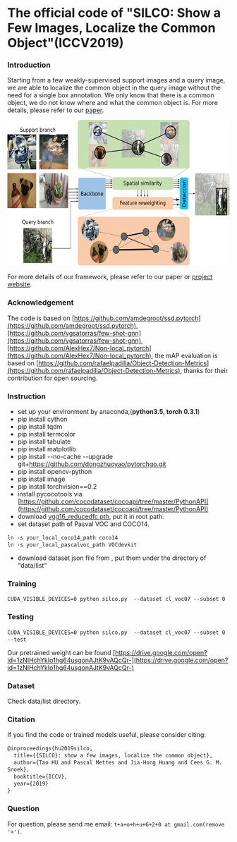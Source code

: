 # The official code of "SILCO: Show a Few Images, Localize the Common Object"(ICCV2019)

### Introduction
Starting from a few weakly-supervised support images and a query image, we are able to localize the common object in the query image without the need for a single box annotation. We only know that there is a common object, we do not know where and what the common object is. For more details, please refer to our
[paper](http://isis-data.science.uva.nl/cgmsnoek/pub/hu-SILCO-iccv2019.pdf).

<p align="center">
<img src="cl.png" height="330px" />
 </p>
 
 
 For more details of our framework, please refer to our paper or [project website](http://taohu.me/SILCO/).

 
### Acknowledgement

The code is based on [https://github.com/amdegroot/ssd.pytorch](https://github.com/amdegroot/ssd.pytorch),[https://github.com/vgsatorras/few-shot-gnn](https://github.com/vgsatorras/few-shot-gnn),[https://github.com/AlexHex7/Non-local_pytorch](https://github.com/AlexHex7/Non-local_pytorch), the mAP evaluation is based on [https://github.com/rafaelpadilla/Object-Detection-Metrics](https://github.com/rafaelpadilla/Object-Detection-Metrics), thanks for their contribution for open sourcing.


 
### Instruction

- set up your environment by anaconda,(**python3.5,  torch  0.3.1**)
- pip install cython
- pip install tqdm
- pip install termcolor
- pip install tabulate
- pip install matplotlib
- pip install --no-cache --upgrade git+https://github.com/dongzhuoyao/pytorchgo.git
- pip install opencv-python
- pip install image
- pip install torchvision==0.2
- install pycocotools via [https://github.com/cocodataset/cocoapi/tree/master/PythonAPI](https://github.com/cocodataset/cocoapi/tree/master/PythonAPI)
- download [vgg16_reducedfc.pth](https://s3.amazonaws.com/amdegroot-models/vgg16_reducedfc.pth), put it in root path.
- set dataset path of Pasval VOC and COCO14.
```shell script
ln -s your_local_coco14_path coco14
ln -s your_local_pascalvoc_path VOCdevkit
```
- download dataset json file from [](), put them under the directory of "data/list"


### Training


```
CUDA_VISIBLE_DEVICES=0 python silco.py  --dataset cl_voc07 --subset 0
```

### Testing

```
CUDA_VISIBLE_DEVICES=0 python silco.py  --dataset cl_voc07 --subset 0 --test
```


Our pretrained weight can be found [https://drive.google.com/open?id=1zNIHchYkIo1hg64usgonAJtK9vAQcQr-](https://drive.google.com/open?id=1zNIHchYkIo1hg64usgonAJtK9vAQcQr-)


### Dataset

Check data/list directory.

### Citation

If you find the code or trained models useful, please consider citing:


```
@inproceedings{hu2019silco,
  title={{SILCO}: show a few images, localize the common object},
  author={Tao HU and Pascal Mettes and Jia-Hong Huang and Cees G. M. Snoek},
  booktitle={ICCV},
  year={2019}
}
```

### Question
For question, please send me email: `t+a+o+h+u+6+2+0 at gmail.com(remove '+')`.







